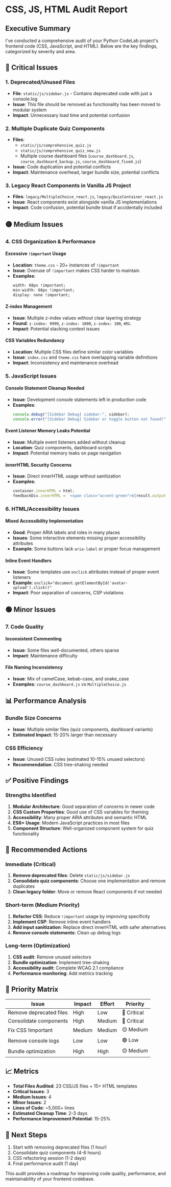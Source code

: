 # CSS, JS, HTML Audit Report

## Executive Summary

I've conducted a comprehensive audit of your Python CodeLab project's frontend code (CSS, JavaScript, and HTML). Below are the key findings, categorized by severity and area.

## 🔴 Critical Issues

### 1. Deprecated/Unused Files
- **File**: `static/js/sidebar.js` - Contains deprecated code with just a console.log
- **Issue**: This file should be removed as functionality has been moved to modular system
- **Impact**: Unnecessary load time and potential confusion

### 2. Multiple Duplicate Quiz Components
- **Files**: 
  - `static/js/comprehensive_quiz.js`
  - `static/js/comprehensive_quiz_new.js` 
  - Multiple course dashboard files (`course_dashboard.js`, `course_dashboard_backup.js`, `course_dashboard_fixed.js`)
- **Issue**: Code duplication and potential conflicts
- **Impact**: Maintenance overhead, larger bundle size, potential conflicts

### 3. Legacy React Components in Vanilla JS Project
- **Files**: `legacy/MultipleChoice_react.js`, `legacy/QuizContainer_react.js`
- **Issue**: React components exist alongside vanilla JS implementations
- **Impact**: Code confusion, potential bundle bloat if accidentally included

## 🟡 Medium Issues

### 4. CSS Organization & Performance

#### Excessive `!important` Usage
- **Location**: `theme.css` - 20+ instances of `!important`
- **Issue**: Overuse of `!important` makes CSS harder to maintain
- **Examples**:
  ```css
  width: 68px !important;
  min-width: 68px !important;
  display: none !important;
  ```

#### Z-index Management
- **Issue**: Multiple z-index values without clear layering strategy
- **Found**: `z-index: 9999`, `z-index: 1000`, `z-index: 100`, etc.
- **Impact**: Potential stacking context issues

#### CSS Variables Redundancy
- **Location**: Multiple CSS files define similar color variables
- **Issue**: `index.css` and `theme.css` have overlapping variable definitions
- **Impact**: Inconsistency and maintenance overhead

### 5. JavaScript Issues

#### Console Statement Cleanup Needed
- **Issue**: Development console statements left in production code
- **Examples**:
  ```javascript
  console.debug("[Sidebar Debug] sidebar:", sidebar);
  console.error("[Sidebar Debug] Sidebar or toggle button not found!");
  ```

#### Event Listener Memory Leaks Potential
- **Issue**: Multiple event listeners added without cleanup
- **Location**: Quiz components, dashboard scripts
- **Impact**: Potential memory leaks on page navigation

#### innerHTML Security Concerns
- **Issue**: Direct innerHTML usage without sanitization
- **Examples**:
  ```javascript
  container.innerHTML = html;
  feedbackDiv.innerHTML = `<span class="accent-green">${result.output}</span>`;
  ```

### 6. HTML/Accessibility Issues

#### Mixed Accessibility Implementation
- **Good**: Proper ARIA labels and roles in many places
- **Issues**: Some interactive elements missing proper accessibility attributes
- **Example**: Some buttons lack `aria-label` or proper focus management

#### Inline Event Handlers
- **Issue**: Some templates use `onclick` attributes instead of proper event listeners
- **Example**: `onclick="document.getElementById('avatar-upload').click()"`
- **Impact**: Poor separation of concerns, CSP violations

## 🟢 Minor Issues

### 7. Code Quality

#### Inconsistent Commenting
- **Issue**: Some files well-documented, others sparse
- **Impact**: Maintenance difficulty

#### File Naming Inconsistency
- **Issue**: Mix of camelCase, kebab-case, and snake_case
- **Examples**: `course_dashboard.js` vs `MultipleChoice.js`

## 📊 Performance Analysis

### Bundle Size Concerns
- **Issue**: Multiple similar files (quiz components, dashboard variants)
- **Estimated Impact**: 15-20% larger than necessary

### CSS Efficiency
- **Issue**: Unused CSS rules (estimated 10-15% unused selectors)
- **Recommendation**: CSS tree-shaking needed

## ✅ Positive Findings

### Strengths Identified

1. **Modular Architecture**: Good separation of concerns in newer code
2. **CSS Custom Properties**: Good use of CSS variables for theming
3. **Accessibility**: Many proper ARIA attributes and semantic HTML
4. **ES6+ Usage**: Modern JavaScript practices in most files
5. **Component Structure**: Well-organized component system for quiz functionality

## 🔧 Recommended Actions

### Immediate (Critical)
1. **Remove deprecated files**: Delete `static/js/sidebar.js`
2. **Consolidate quiz components**: Choose one implementation and remove duplicates
3. **Clean legacy folder**: Move or remove React components if not needed

### Short-term (Medium Priority)
1. **Refactor CSS**: Reduce `!important` usage by improving specificity
2. **Implement CSP**: Remove inline event handlers
3. **Add input sanitization**: Replace direct innerHTML with safer alternatives
4. **Remove console statements**: Clean up debug logs

### Long-term (Optimization)
1. **CSS audit**: Remove unused selectors
2. **Bundle optimization**: Implement tree-shaking
3. **Accessibility audit**: Complete WCAG 2.1 compliance
4. **Performance monitoring**: Add metrics tracking

## 🎯 Priority Matrix

| Issue | Impact | Effort | Priority |
|-------|--------|--------|----------|
| Remove deprecated files | High | Low | 🔴 Critical |
| Consolidate components | High | Medium | 🔴 Critical |
| Fix CSS !important | Medium | Medium | 🟡 Medium |
| Remove console logs | Low | Low | 🟢 Low |
| Bundle optimization | High | High | 🟡 Medium |

## 📈 Metrics

- **Total Files Audited**: 23 CSS/JS files + 15+ HTML templates
- **Critical Issues**: 3
- **Medium Issues**: 4  
- **Minor Issues**: 2
- **Lines of Code**: ~5,000+ lines
- **Estimated Cleanup Time**: 2-3 days
- **Performance Improvement Potential**: 15-25%

## 🚀 Next Steps

1. Start with removing deprecated files (1 hour)
2. Consolidate quiz components (4-6 hours)  
3. CSS refactoring session (1-2 days)
4. Final performance audit (1 day)

This audit provides a roadmap for improving code quality, performance, and maintainability of your frontend codebase.
